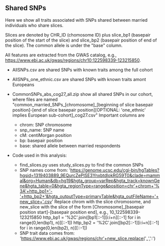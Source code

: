 ## Shared SNPs  

Here we show all traits associated with SNPs shared between married individuals who share slices.

Slices are denoted by CHR_ID (chomosome ID) plus slice_bp1 (basepair position of the start of the slice) and slice_bp2 (basepair position of end of the slice). The common allele is under the "base" column.

All features are extracted from the GWAS catalog, e.g., https://www.ebi.ac.uk/gwas/regions/chr10:122598339-123215850.

- AllSNPs.csv are shared SNPs with known traits among the full cohort
- AllSNPs_one_ethnic.csv are shared SNPs with known traits amont Europeans
- CommonSNPs_abs_cog27_all.zip show all shared SNPs in our cohort, where files are named "common_married_SNPs_[chromosome]_[beginning of slice basepair position]-[end of slice basepair position][OPTIONAL: 'one_ethnic' implies European sub-cohort]_cog27.csv"
    Important columns are 
     - chrom: SNP chromosome
     - snp_name: SNP name
     - cM: centiMorgan position
     - bp: basepair position
     - base: shared allele between married respondents

- Code used in this analysis:
  - find_slices.py uses study_slices.py to find the common SNPs
  - SNP names come from: 'https://genome.ucsc.edu/cgi-bin/hgTables?hgsid=1319403889_9EQurcZePlSE3YnxbtdlokRG59T0&clade=mammal&org=Human&db=hg19&hgta_group=varRep&hgta_track=knownGene&hgta_table=0&hgta_regionType=range&position=chr'+chrom+'%3A'+http_bp1+'-'+http_bp2+'&hgta_outputType=primaryTable&hgta_outFileName='+new_slice+'.csv'
  Replace chrom with the slice chromosome, and new_slice with the slice of the form [Chromosome]_[basepair position start]-[basepair position end], e.g., 10_122598339-123215850
  http_bp1 = '%2C'.join([bp1[::-1][i:i+n][::-1] for i in range(0,len(bp1), n)][::-1])
  http_bp2 = '%2C'.join([bp2[::-1][i:i+n][::-1] for i in range(0,len(bp2), n)][::-1])
  - SNP trait data comes from: 'https://www.ebi.ac.uk/gwas/regions/chr'+new_slice.replace('_',':')  
